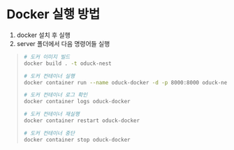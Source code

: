 # Docker 실행 방법

1. docker 설치 후 실행
2. server 폴더에서 다음 명령어들 실행

> ```bash
> # 도커 이미지 빌드
> docker build . -t oduck-nest
>
> # 도커 컨테이너 실행
> docker container run --name oduck-docker -d -p 8000:8000 oduck-nest
>
> # 도커 컨테이너 로그 확인
> docker container logs oduck-docker
>
> # 도커 컨테이너 재실행
> docker container restart oduck-docker
>
> # 도커 컨테이너 중단
> docker container stop oduck-docker
> ```
